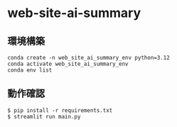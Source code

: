 # web-site-ai-summary

## 環境構築
```
conda create -n web_site_ai_summary_env python=3.12
conda activate web_site_ai_summary_env
conda env list
```

## 動作確認
```
$ pip install -r requirements.txt
$ streamlit run main.py
```

